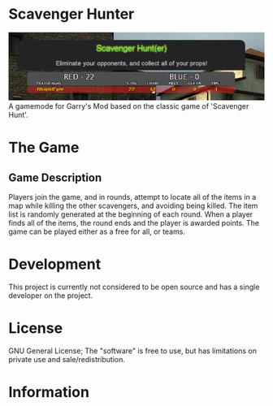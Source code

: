 # Scavenger Hunter
![Screenshot](screenshots/hl2_JMtCMbKK3D.png)
A gamemode for Garry's Mod based on the classic game of 'Scavenger Hunt'.

# The Game

## Game Description

Players join the game, and in rounds, attempt to locate all of the items in a map while killing the other scavengers, and avoiding being killed. The item list is randomly generated at the beginning of each round. When a player finds all of the items, the round ends and the player is awarded points. The game can be played either as a free for all, or teams.

# Development

This project is currently not considered to be open source and has a single developer on the project.

# License

GNU General License; The "software" is free to use, but has limitations on private use and sale/redistribution.

# Information
